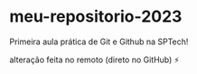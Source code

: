 # meu-repositorio-2023
Primeira aula prática de Git e Github na SPTech!

alteração feita no remoto (direto no GitHub) ⚡
